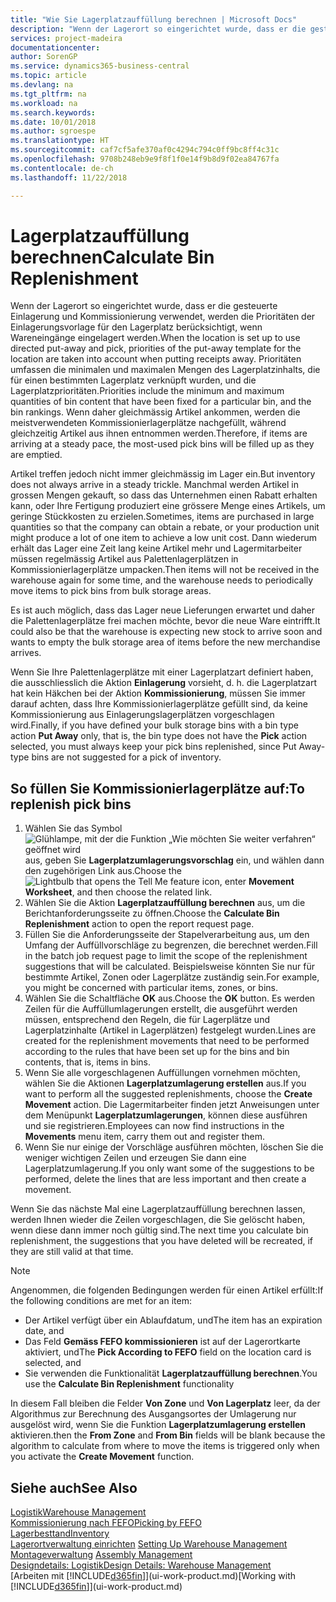 ```yaml
---
title: "Wie Sie Lagerplatzauffüllung berechnen | Microsoft Docs"
description: "Wenn der Lagerort so eingerichtet wurde, dass er die gesteuerte Einlagerung und Kommissionierung verwendet, werden die Prioritäten der Einlagerungsvorlage für den Lagerplatz berücksichtigt, wenn Wareneingänge eingelagert werden."
services: project-madeira
documentationcenter: 
author: SorenGP
ms.service: dynamics365-business-central
ms.topic: article
ms.devlang: na
ms.tgt_pltfrm: na
ms.workload: na
ms.search.keywords: 
ms.date: 10/01/2018
ms.author: sgroespe
ms.translationtype: HT
ms.sourcegitcommit: caf7cf5afe370af0c4294c794c0ff9bc8ff4c31c
ms.openlocfilehash: 9708b248eb9e9f8f1f0e14f9b8d9f02ea84767fa
ms.contentlocale: de-ch
ms.lasthandoff: 11/22/2018

---
```

# <a name="calculate-bin-replenishment"></a><span data-ttu-id="38a60-103">Lagerplatzauffüllung berechnen</span><span class="sxs-lookup"><span data-stu-id="38a60-103">Calculate Bin Replenishment</span></span>
<span data-ttu-id="38a60-104">Wenn der Lagerort so eingerichtet wurde, dass er die gesteuerte Einlagerung und Kommissionierung verwendet, werden die Prioritäten der Einlagerungsvorlage für den Lagerplatz berücksichtigt, wenn Wareneingänge eingelagert werden.</span><span class="sxs-lookup"><span data-stu-id="38a60-104">When the location is set up to use directed put-away and pick, priorities of the put-away template for the location are taken into account when putting receipts away.</span></span> <span data-ttu-id="38a60-105">Prioritäten umfassen die minimalen und maximalen Mengen des Lagerplatzinhalts, die für einen bestimmten Lagerplatz verknüpft wurden, und die Lagerplatzprioritäten.</span><span class="sxs-lookup"><span data-stu-id="38a60-105">Priorities include the minimum and maximum quantities of bin content that have been fixed for a particular bin, and the bin rankings.</span></span> <span data-ttu-id="38a60-106">Wenn daher gleichmässig Artikel ankommen, werden die meistverwendeten Kommissionierlagerplätze nachgefüllt, während gleichzeitig Artikel aus ihnen entnommen werden.</span><span class="sxs-lookup"><span data-stu-id="38a60-106">Therefore, if items are arriving at a steady pace, the most-used pick bins will be filled up as they are emptied.</span></span>  

<span data-ttu-id="38a60-107">Artikel treffen jedoch nicht immer gleichmässig im Lager ein.</span><span class="sxs-lookup"><span data-stu-id="38a60-107">But inventory does not always arrive in a steady trickle.</span></span> <span data-ttu-id="38a60-108">Manchmal werden Artikel in grossen Mengen gekauft, so dass das Unternehmen einen Rabatt erhalten kann, oder Ihre Fertigung produziert eine grössere Menge eines Artikels, um geringe Stückkosten zu erzielen.</span><span class="sxs-lookup"><span data-stu-id="38a60-108">Sometimes, items are purchased in large quantities so that the company can obtain a rebate, or your production unit might produce a lot of one item to achieve a low unit cost.</span></span> <span data-ttu-id="38a60-109">Dann wiederum erhält das Lager eine Zeit lang keine Artikel mehr und Lagermitarbeiter müssen regelmässig Artikel aus Palettenlagerplätzen in Kommissionierlagerplätze umpacken.</span><span class="sxs-lookup"><span data-stu-id="38a60-109">Then items will not be received in the warehouse again for some time, and the warehouse needs to periodically move items to pick bins from bulk storage areas.</span></span>  

<span data-ttu-id="38a60-110">Es ist auch möglich, dass das Lager neue Lieferungen erwartet und daher die Palettenlagerplätze frei machen möchte, bevor die neue Ware eintrifft.</span><span class="sxs-lookup"><span data-stu-id="38a60-110">It could also be that the warehouse is expecting new stock to arrive soon and wants to empty the bulk storage area of items before the new merchandise arrives.</span></span>  

<span data-ttu-id="38a60-111">Wenn Sie Ihre Palettenlagerplätze mit einer Lagerplatzart definiert haben, die ausschliesslich die Aktion **Einlagerung** vorsieht, d. h. die Lagerplatzart hat kein Häkchen bei der Aktion **Kommissionierung**, müssen Sie immer darauf achten, dass Ihre Kommissionierlagerplätze gefüllt sind, da keine Kommissionierung aus Einlagerungslagerplätzen vorgeschlagen wird.</span><span class="sxs-lookup"><span data-stu-id="38a60-111">Finally, if you have defined your bulk storage bins with a bin type action **Put Away** only, that is, the bin type does not have the **Pick** action selected, you must always keep your pick bins replenished, since Put Away-type bins are not suggested for a pick of inventory.</span></span>  

## <a name="to-replenish-pick-bins"></a><span data-ttu-id="38a60-112">So füllen Sie Kommissionierlagerplätze auf:</span><span class="sxs-lookup"><span data-stu-id="38a60-112">To replenish pick bins</span></span>  
1.  <span data-ttu-id="38a60-113">Wählen Sie das Symbol ![Glühlampe, mit der die Funktion „Wie möchten Sie weiter verfahren“ geöffnet wird](media/ui-search/search_small.png "Wie möchten Sie weiter verfahren?") aus, geben Sie **Lagerplatzumlagerungsvorschlag** ein, und wählen dann den zugehörigen Link aus.</span><span class="sxs-lookup"><span data-stu-id="38a60-113">Choose the ![Lightbulb that opens the Tell Me feature](media/ui-search/search_small.png "Tell me what you want to do") icon, enter **Movement Worksheet**, and then choose the related link.</span></span>  
2.  <span data-ttu-id="38a60-114">Wählen Sie die Aktion **Lagerplatzauffüllung berechnen** aus, um die Berichtanforderungsseite zu öffnen.</span><span class="sxs-lookup"><span data-stu-id="38a60-114">Choose the **Calculate Bin Replenishment** action to open the report request page.</span></span>  
3.  <span data-ttu-id="38a60-115">Füllen Sie die Anforderungsseite der Stapelverarbeitung aus, um den Umfang der Auffüllvorschläge zu begrenzen, die berechnet werden.</span><span class="sxs-lookup"><span data-stu-id="38a60-115">Fill in the batch job request page to limit the scope of the replenishment suggestions that will be calculated.</span></span> <span data-ttu-id="38a60-116">Beispielsweise könnten Sie nur für bestimmte Artikel, Zonen oder Lagerplätze zuständig sein.</span><span class="sxs-lookup"><span data-stu-id="38a60-116">For example, you might be concerned with particular items, zones, or bins.</span></span>  
4.  <span data-ttu-id="38a60-117">Wählen Sie die Schaltfläche **OK** aus.</span><span class="sxs-lookup"><span data-stu-id="38a60-117">Choose the **OK** button.</span></span> <span data-ttu-id="38a60-118">Es werden Zeilen für die Auffüllumlagerungen erstellt, die ausgeführt werden müssen, entsprechend den Regeln, die für Lagerplätze und Lagerplatzinhalte (Artikel in Lagerplätzen) festgelegt wurden.</span><span class="sxs-lookup"><span data-stu-id="38a60-118">Lines are created for the replenishment movements that need to be performed according to the rules that have been set up for the bins and bin contents, that is, items in bins.</span></span>  
5.  <span data-ttu-id="38a60-119">Wenn Sie alle vorgeschlagenen Auffüllungen vornehmen möchten, wählen Sie die Aktionen **Lagerplatzumlagerung erstellen** aus.</span><span class="sxs-lookup"><span data-stu-id="38a60-119">If you want to perform all the suggested replenishments, choose the **Create Movement** action.</span></span> <span data-ttu-id="38a60-120">Die Lagermitarbeiter finden jetzt Anweisungen unter dem Menüpunkt **Lagerplatzumlagerungen**, können diese ausführen und sie registrieren.</span><span class="sxs-lookup"><span data-stu-id="38a60-120">Employees can now find instructions in the **Movements** menu item, carry them out and register them.</span></span>  
6.  <span data-ttu-id="38a60-121">Wenn Sie nur einige der Vorschläge ausführen möchten, löschen Sie die weniger wichtigen Zeilen und erzeugen Sie dann eine Lagerplatzumlagerung.</span><span class="sxs-lookup"><span data-stu-id="38a60-121">If you only want some of the suggestions to be performed, delete the lines that are less important and then create a movement.</span></span>  

<span data-ttu-id="38a60-122">Wenn Sie das nächste Mal eine Lagerplatzauffüllung berechnen lassen, werden Ihnen wieder die Zeilen vorgeschlagen, die Sie gelöscht haben, wenn diese dann immer noch gültig sind.</span><span class="sxs-lookup"><span data-stu-id="38a60-122">The next time you calculate bin replenishment, the suggestions that you have deleted will be recreated, if they are still valid at that time.</span></span>  

> [!NOTE]  
>  <span data-ttu-id="38a60-123">Angenommen, die folgenden Bedingungen werden für einen Artikel erfüllt:</span><span class="sxs-lookup"><span data-stu-id="38a60-123">If the following conditions are met for an item:</span></span>  
>   
>  -   <span data-ttu-id="38a60-124">Der Artikel verfügt über ein Ablaufdatum, und</span><span class="sxs-lookup"><span data-stu-id="38a60-124">The item has an expiration date, and</span></span>  
> -   <span data-ttu-id="38a60-125">Das Feld **Gemäss FEFO kommissionieren** ist auf der Lagerortkarte aktiviert, und</span><span class="sxs-lookup"><span data-stu-id="38a60-125">The **Pick According to FEFO** field on the location card is selected, and</span></span>  
> -   <span data-ttu-id="38a60-126">Sie verwenden die Funktionalität **Lagerplatzauffüllung berechnen**.</span><span class="sxs-lookup"><span data-stu-id="38a60-126">You use the **Calculate Bin Replenishment** functionality</span></span>  
>   
>  <span data-ttu-id="38a60-127">In diesem Fall bleiben die Felder **Von Zone** und **Von Lagerplatz** leer, da der Algorithmus zur Berechnung des Ausgangsortes der Umlagerung nur ausgelöst wird, wenn Sie die Funktion **Lagerplatzumlagerung erstellen** aktivieren.</span><span class="sxs-lookup"><span data-stu-id="38a60-127">then the **From Zone** and **From Bin** fields will be blank because the algorithm to calculate from where to move the items is triggered only when you activate the **Create Movement** function.</span></span>  

## <a name="see-also"></a><span data-ttu-id="38a60-128">Siehe auch</span><span class="sxs-lookup"><span data-stu-id="38a60-128">See Also</span></span>  
[<span data-ttu-id="38a60-129">Logistik</span><span class="sxs-lookup"><span data-stu-id="38a60-129">Warehouse Management</span></span>](warehouse-manage-warehouse.md)  
[<span data-ttu-id="38a60-130">Kommissionierung nach FEFO</span><span class="sxs-lookup"><span data-stu-id="38a60-130">Picking by FEFO</span></span>](warehouse-picking-by-fefo.md)  
[<span data-ttu-id="38a60-131">Lagerbesttand</span><span class="sxs-lookup"><span data-stu-id="38a60-131">Inventory</span></span>](inventory-manage-inventory.md)  
<span data-ttu-id="38a60-132">[Lagerortverwaltung einrichten](warehouse-setup-warehouse.md)   </span><span class="sxs-lookup"><span data-stu-id="38a60-132">[Setting Up Warehouse Management](warehouse-setup-warehouse.md)   </span></span>  
<span data-ttu-id="38a60-133">[Montageverwaltung](assembly-assemble-items.md)  </span><span class="sxs-lookup"><span data-stu-id="38a60-133">[Assembly Management](assembly-assemble-items.md)  </span></span>  
[<span data-ttu-id="38a60-134">Designdetails: Logistik</span><span class="sxs-lookup"><span data-stu-id="38a60-134">Design Details: Warehouse Management</span></span>](design-details-warehouse-management.md)  
<span data-ttu-id="38a60-135">[Arbeiten mit [!INCLUDE[d365fin](includes/d365fin_md.md)]](ui-work-product.md)</span><span class="sxs-lookup"><span data-stu-id="38a60-135">[Working with [!INCLUDE[d365fin](includes/d365fin_md.md)]](ui-work-product.md)</span></span>

